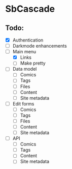 # SbCascade

## Todo:

- [x] Authentication
- [ ] Darkmode enhancements
- [ ] Main menu
  - [x] Links
  - [ ] Make pretty
- [ ] Data model
  - [ ] Comics
  - [ ] Tags
  - [ ] Files
  - [ ] Content
  - [ ] Site metadata
- [ ] Edit forms
  - [ ] Comics
  - [ ] Tags
  - [ ] Files
  - [ ] Content
  - [ ] Site metadata
- [ ] API
  - [ ] Comics
  - [ ] Tags
  - [ ] Content
  - [ ] Site metadata
